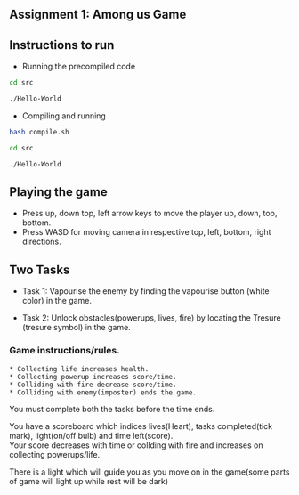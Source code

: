 ## Assignment 1: Among us Game


## Instructions to run

* Running the precompiled code <br>

```bash
cd src
```

```bash
./Hello-World 
```
* Compiling and running <br>

```bash
bash compile.sh
```

```bash
cd src
```
```bash
./Hello-World
```


## Playing the game

* Press up, down top, left arrow keys to move the player up, down, top, bottom.
* Press WASD for moving camera in respective top, left, bottom, right directions.

## Two Tasks

* Task 1:  Vapourise the enemy by finding the vapourise button (white color) in the game.

* Task 2: Unlock obstacles(powerups, lives, fire) by locating the Tresure (tresure symbol) in the game.

### Game instructions/rules.
	* Collecting life increases health.
	* Collecting powerup increases score/time.
	* Colliding with fire decrease score/time.
	* Colliding with enemy(imposter) ends the game.

You must complete both the tasks before the time ends. <br>


You have a scoreboard which indices lives(Heart), tasks completed(tick mark), light(on/off bulb) and time left(score). <br>
Your score decreases with time or collding with fire and increases on collecting powerups/life.

There is a light which will guide you as you move on in the game(some parts of game will light up while rest will be dark)


